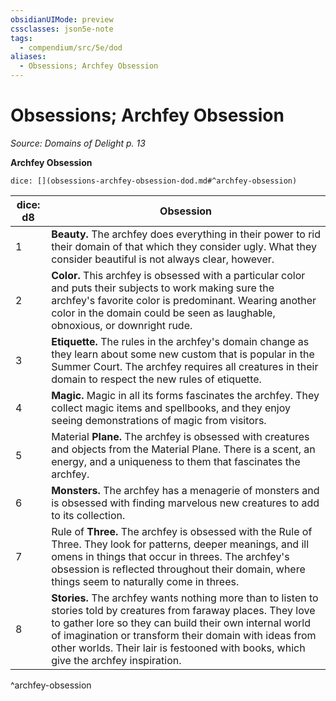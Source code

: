 ```yaml
---
obsidianUIMode: preview
cssclasses: json5e-note
tags:
  - compendium/src/5e/dod
aliases:
  - Obsessions; Archfey Obsession
---
```

# Obsessions; Archfey Obsession
*Source: Domains of Delight p. 13* 

**Archfey Obsession**

`dice: [](obsessions-archfey-obsession-dod.md#^archfey-obsession)`

| dice: d8 | Obsession |
|----------|-----------|
| 1 | **Beauty.** The archfey does everything in their power to rid their domain of that which they consider ugly. What they consider beautiful is not always clear, however. |
| 2 | **Color.** This archfey is obsessed with a particular color and puts their subjects to work making sure the archfey's favorite color is predominant. Wearing another color in the domain could be seen as laughable, obnoxious, or downright rude. |
| 3 | **Etiquette.** The rules in the archfey's domain change as they learn about some new custom that is popular in the Summer Court. The archfey requires all creatures in their domain to respect the new rules of etiquette. |
| 4 | **Magic.** Magic in all its forms fascinates the archfey. They collect magic items and spellbooks, and they enjoy seeing demonstrations of magic from visitors. |
| 5 | Material **Plane.** The archfey is obsessed with creatures and objects from the Material Plane. There is a scent, an energy, and a uniqueness to them that fascinates the archfey. |
| 6 | **Monsters.** The archfey has a menagerie of monsters and is obsessed with finding marvelous new creatures to add to its collection. |
| 7 | Rule of **Three.** The archfey is obsessed with the Rule of Three. They look for patterns, deeper meanings, and ill omens in things that occur in threes. The archfey's obsession is reflected throughout their domain, where things seem to naturally come in threes. |
| 8 | **Stories.** The archfey wants nothing more than to listen to stories told by creatures from faraway places. They love to gather lore so they can build their own internal world of imagination or transform their domain with ideas from other worlds. Their lair is festooned with books, which give the archfey inspiration. |
^archfey-obsession